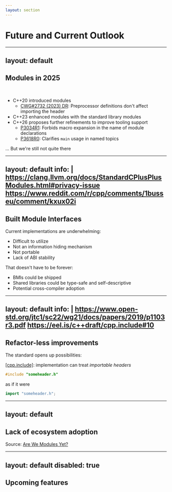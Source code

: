 ```yaml
---
layout: section
---
```


# Future and Current Outlook

---
layout: default
---

## Modules in 2025

<br>

- C++20 introduced modules
    - [CWG#2732 (2023) DR](https://cplusplus.github.io/CWG/issues/2732.html): Preprocessor definitions don't affect importing the header
- C++23 enhanced modules with the standard library modules
- C++26 proposes further refinements to improve tooling support
    - [P3034R1](https://www.open-std.org/jtc1/sc22/wg21/docs/papers/2024/p3034r1.html): Forbids macro expansion in the name of module declarations
    - [P3618R0](https://www.open-std.org/jtc1/sc22/wg21/docs/papers/2025/p3618r0.html): Clarifies `main` usage in named topics

<v-click>

... But we're still not quite there

</v-click>

---
layout: default
info: |
    https://clang.llvm.org/docs/StandardCPlusPlusModules.html#privacy-issue
    https://www.reddit.com/r/cpp/comments/1busseu/comment/kxux02i
---

## Built Module Interfaces

Current implementations are underwhelming:

* Difficult to utilize
* Not an information hiding mechanism
* Not portable
* Lack of ABI stability

<v-click>

That doesn't have to be forever:

* BMIs could be shipped
* Shared libraries could be type-safe and self-descriptive
* Potential cross-compiler adoption

</v-click>

<!-- ### Notes:
* Intermediate Format Components (IFCs) could allow DLLs to be type-safe and self-descriptive for dynamic linking, reflection, or Foreign Function Interfaces (FFIs), without requiring a C++ compiler.
-->

---
layout: default
info: |
    https://www.open-std.org/jtc1/sc22/wg21/docs/papers/2019/p1103r3.pdf
    https://eel.is/c++draft/cpp.include#10
---

## Refactor-less improvements

The standard opens up possibilities:

[\[cpp.include\]](https://eel.is/c++draft/cpp.include#10): implementation <span v-mark.red>can</span> treat <span v-mark.red>_importable headers_</span>

```cpp {*}{lines: false}
#include "someheader.h"
```

as if it were
```cpp {*}{lines: false}
import "someheader.h";
```

<!-- ### Notes:
If the header identified by the header-name denotes an importable header ([module.import]), it is implementation-defined whether the #include preprocessing directive is instead replaced by an import directive ([cpp.import]) of the form

import header-name ; new-line

When a #include appears within non-modular code, if the named header file is known to correspond to
a header unit, the implementation treats the #include as an import of the corresponding header unit.
The mechanism for discovering this correspondence is left implementation-defined; there are multiple
viable strategies here (such as explicitly building header units and providing them as input to downstream
compilations, or introducing accompanying files describing the header unit structure) and we wish to encourage
exploration of this space. An implementation is also permitted to not provide any mapping mechanism, and
process each header unit independently
-->

---
layout: default
---

## Lack of ecosystem adoption

Source: [Are We Modules Yet?](https://arewemodulesyet.org)

<div class="absolute left-0 right-0 top-1/2 -translate-y-1/2 flex justify-center">

<LightOrDark>
<template #dark>
  
![Modules progress bar from https://arewemodulesyet.org](/arewemodulesyet_dark.png)

</template>
<template #light>

![Modules progress bar from https://arewemodulesyet.org](/arewemodulesyet_light.png)

</template>
</LightOrDark>

</div>

<!-- ### Notes:
- "Are We Modules Yet?" bases popularity and packages on the VCPKG ports
-->

---
layout: default
disabled: true
---

## Upcoming features

<!-- TODO: PRs in progress? -->
